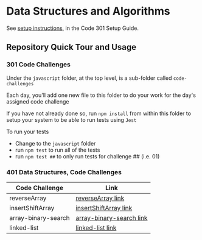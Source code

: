 # Data Structures and Algorithms

See [setup instructions](https://codefellows.github.io/setup-guide/code-301/3-code-challenges), in the Code 301 Setup Guide.

## Repository Quick Tour and Usage

### 301 Code Challenges

Under the `javascript` folder, at the top level, is a sub-folder called `code-challenges`

Each day, you'll add one new file to this folder to do your work for the day's assigned code challenge

If you have not already done so, run `npm install` from within this folder to setup your system to be able to run tests using `Jest`

To run your tests

- Change to the `javascript` folder
- run `npm test` to run all of the tests
- run `npm test ##` to only run tests for challenge ## (i.e. 01)

### 401 Data Structures, Code Challenges

| Code Challenge      | Link |
| ----------- | ----------- |
| reverseArray     | [reverseArray link](java/array-reverse/Readme.md)       |
| insertShiftArray      | [insertShiftArray link](java/array-insert-shift/Readme.md)       |
| array-binary-search      | [array-binary-search link](java/array-binary-search/Readme.md)       |
| linked-list     | [linked-list link](java/linked-list/Readme.md)       |